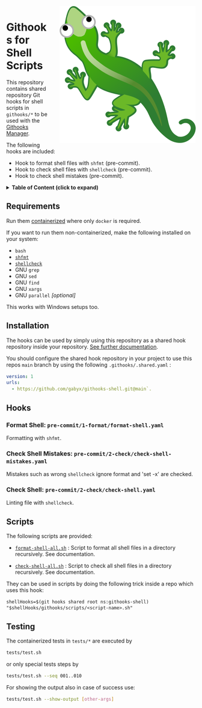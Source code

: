 <img src="https://raw.githubusercontent.com/gabyx/githooks/main/docs/githooks-logo.svg" style="margin-left: 20pt" align="right">

# Githooks for Shell Scripts

This repository contains shared repository Git hooks for shell scripts in
`githooks/*` to be used with the
[Githooks Manager](https://github.com/gabyx/Githooks).

The following hooks are included:

- Hook to format shell files with `shfmt` (pre-commit).
- Hook to check shell files with `shellcheck` (pre-commit).
- Hook to check shell mistakes (pre-commit).

<details>
<summary><b>Table of Content (click to expand)</b></summary>

<!-- TOC -->

- [Githooks for Shell Scripts](#githooks-for-shell-scripts)
  - [Requirements](#requirements)
  - [Installation](#installation)
  - [Hooks](#hooks)
    - [Format Shell: `pre-commit/1-format/format-shell.yaml`](#format-shell-pre-commit1-formatformat-shellyaml)
    - [Check Shell Mistakes: `pre-commit/2-check/check-shell-mistakes.yaml`](#check-shell-mistakes-pre-commit2-checkcheck-shell-mistakesyaml)
    - [Check Shell: `pre-commit/2-check/check-shell.yaml`](#check-shell-pre-commit2-checkcheck-shellyaml)
  - [Scripts](#scripts)
  - [Testing](#testing)

</details>

## Requirements

Run them
[containerized](https://github.com/gabyx/Githooks#running-hooks-in-containers)
where only `docker` is required.

If you want to run them non-containerized, make the following installed on your
system:

- `bash`
- [`shfmt`](https://github.com/mvdan/sh#shfmt)
- [`shellcheck`](https://github.com/koalaman/shellcheck#installing)
- GNU `grep`
- GNU `sed`
- GNU `find`
- GNU `xargs`
- GNU `parallel` _[optional]_

This works with Windows setups too.

## Installation

The hooks can be used by simply using this repository as a shared hook
repository inside your repository.
[See further documentation](https://github.com/gabyx/githooks#shared-hook-repositories).

You should configure the shared hook repository in your project to use this
repos `main` branch by using the following `.githooks/.shared.yaml` :

```yaml
version: 1
urls:
  - https://github.com/gabyx/githooks-shell.git@main`.
```

## Hooks

### Format Shell: `pre-commit/1-format/format-shell.yaml`

Formatting with `shfmt`.

### Check Shell Mistakes: `pre-commit/2-check/check-shell-mistakes.yaml`

Mistakes such as wrong `shellcheck` ignore format and 'set -x' are checked.

### Check Shell: `pre-commit/2-check/check-shell.yaml`

Linting file with `shellcheck`.

## Scripts

The following scripts are provided:

- [`format-shell-all.sh`](githooks/scripts/format-shell-all.sh) : Script to
  format all shell files in a directory recursively. See documentation.

- [`check-shell-all.sh`](githooks/scripts/check-shell-all.sh) : Script to check
  all shell files in a directory recursively. See documentation.

They can be used in scripts by doing the following trick inside a repo which
uses this hook:

```shell
shellHooks=$(git hooks shared root ns:githooks-shell)
"$shellHooks/githooks/scripts/<script-name>.sh"
```

## Testing

The containerized tests in `tests/*` are executed by

```bash
tests/test.sh
```

or only special tests steps by

```bash
tests/test.sh --seq 001..010
```

For showing the output also in case of success use:

```bash
tests/test.sh --show-output [other-args]
```
